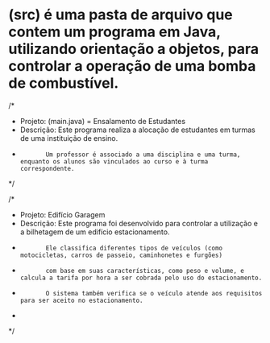 # (src) é uma pasta de arquivo que contem um programa em Java, utilizando orientação a objetos, para controlar a operação de uma bomba de combustível.

/*
 * Projeto: (main.java) = Ensalamento de Estudantes
 * Descrição: Este programa realiza a alocação de estudantes em turmas de uma instituição de ensino. 
 *            Um professor é associado a uma disciplina e uma turma, enquanto os alunos são vinculados ao curso e à turma correspondente.
 */
 
/*
* Projeto: Edifício Garagem
 * Descrição: Este programa foi desenvolvido para controlar a utilização e a bilhetagem de um edifício estacionamento.
 *            Ele classifica diferentes tipos de veículos (como motocicletas, carros de passeio, caminhonetes e furgões)
 *            com base em suas características, como peso e volume, e calcula a tarifa por hora a ser cobrada pelo uso do estacionamento.
 *            O sistema também verifica se o veículo atende aos requisitos para ser aceito no estacionamento.
 * 
 */
 

